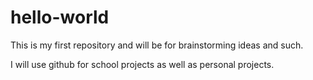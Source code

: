 # hello-world
This is my first repository and will be for brainstorming ideas and such.

I will use github for school projects as well as personal projects.

